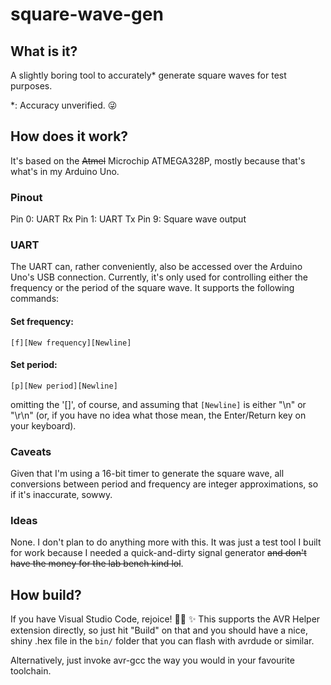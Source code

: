 # square-wave-gen

## What is it?
A slightly boring tool to accurately* generate square waves for test purposes.

*: Accuracy unverified. 😜

## How does it work?
It's based on the ~~Atmel~~ Microchip ATMEGA328P, mostly because that's what's in my Arduino Uno.

### Pinout
Pin 0: UART Rx
Pin 1: UART Tx
Pin 9: Square wave output

### UART
The UART can, rather conveniently, also be accessed over the Arduino Uno's USB connection.
Currently, it's only used for controlling either the frequency or the period of the square wave. It supports the following commands:

#### Set frequency:
```
[f][New frequency][Newline]
```

#### Set period:
```
[p][New period][Newline]
```

omitting the '[]', of course, and assuming that `[Newline]` is either "\n" or "\r\n" (or, if you have no idea what those mean, the Enter/Return key on your keyboard).

### Caveats
Given that I'm using a 16-bit timer to generate the square wave, all conversions between period and frequency are integer approximations, so if it's inaccurate, sowwy.

### Ideas
None. I don't plan to do anything more with this. It was just a test tool I built for work because I needed a quick-and-dirty signal generator ~~and don't have the money for the lab bench kind lol~~.

## How build?
If you have Visual Studio Code, rejoice! 🙌🏾 ✨
This supports the AVR Helper extension directly, so just hit "Build" on that and you should have a nice, shiny .hex file in the `bin/` folder that you can flash with avrdude or similar.

Alternatively, just invoke avr-gcc the way you would in your favourite toolchain.